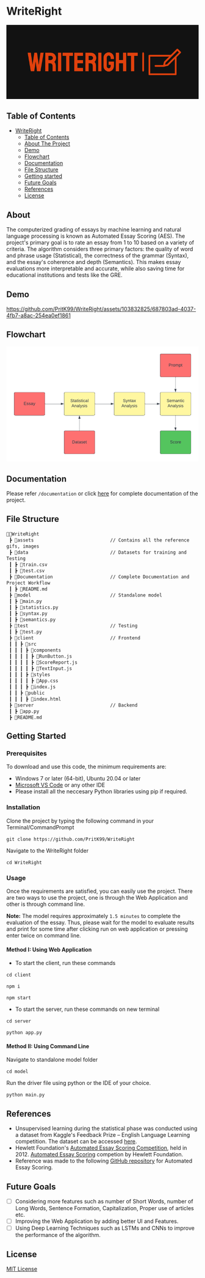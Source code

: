 # WriteRight

<p align="center">
    <img src="assets/logo.png" alt="Project logo">
</p>

## Table of Contents

- [WriteRight](#WriteRight)
  - [Table of Contents](#table-of-contents)
  - [About The Project](#about)
  - [Demo](#demo)
  - [Flowchart](#flowchart)
  - [Documentation](#documentation)
  - [File Structure](#file-structure)
  - [Getting started](#Getting-Started)
  - [Future Goals](#future-goals)
  - [References](#references)
  - [License](#license)
  

## About

The computerized grading of essays by machine learning and natural language processing is known as Automated Essay Scoring (AES). The project's primary goal is to rate an essay from 1 to 10 based on a variety of criteria. The algorithm considers three primary factors: the quality of word and phrase usage (Statistical), the correctness of the grammar (Syntax), and the essay's coherence and depth (Semantics). This makes essay evaluations more interpretable and accurate, while also saving time for educational institutions and tests like the GRE.

## Demo

https://github.com/PritK99/WriteRight/assets/103832825/687803ad-4037-4fb7-a8ac-254ea0ef1861

## Flowchart

<p align="center">
    <img src="assets/flowchart.png" alt="Flowchart">
</p>


## Documentation

Please refer ```/documentation``` or click <a href="https://github.com/PritK99/WriteRight/blob/main/documentation/README.md">here</a> for complete documentation of the project.

## File Structure
```
👨‍💻WriteRight
 ┣ 📂assets                            // Contains all the reference gifs, images
 ┣ 📂data                              // Datasets for training and Testing
 ┃ ┣ 📄train.csv  
 ┃ ┣ 📄test.csv 
 ┣ 📂Documentation                     // Complete Documentation and Project Workflow
 ┃ ┣ 📄README.md
 ┣ 📂model                             // Standalone model         
 ┃ ┣ 📄main.py    
 ┃ ┣ 📄statistics.py
 ┃ ┣ 📄syntax.py                
 ┃ ┣ 📄semantics.py 
 ┣ 📂test                              // Testing       
 ┃ ┣ 📄test.py   
 ┣ 📂client                            // Frontend        
 ┃ ┃ ┣ 📂src                                      
 ┃ ┃ ┃ ┣ 📂components  
 ┃ ┃ ┃ ┃ ┣ 📄RunButton.js  
 ┃ ┃ ┃ ┃ ┣ 📄ScoreReport.js 
 ┃ ┃ ┃ ┃ ┣ 📄TextInput.js
 ┃ ┃ ┃ ┣ 📂styles
 ┃ ┃ ┃ ┃ ┣ 📄App.css
 ┃ ┃ ┃ ┣ 📄index.js
 ┃ ┃ ┣ 📂public 
 ┃ ┃ ┃ ┣ 📄index.html
 ┣ 📂server                            // Backend 
 ┃ ┣ 📄app.py   
 ┣ 📄README.md
``` 

## Getting Started

### Prerequisites
To download and use this code, the minimum requirements are:

* Windows 7 or later (64-bit), Ubuntu 20.04 or later
* [Microsoft VS Code](https://code.visualstudio.com/download) or any other IDE 
* Please install all the neccesary Python libraries using pip if required.

### Installation

Clone the project by typing the following command in your Terminal/CommandPrompt

```
git clone https://github.com/PritK99/WriteRight
```
Navigate to the WriteRight folder

```
cd WriteRight
```

### Usage

Once the requirements are satisfied, you can easily use the project. There are two ways to use the project, one is through the Web Application and other is through command line.

<b>Note:</b> The model requires approximately ```1.5 minutes``` to complete the evaluation of the essay. Thus, please wait for the model to evaluate results and print for some time after clicking run on web application or pressing enter twice on command line.

#### Method I: Using Web Application

  * To start the client, run these commands
  ```
  cd client
  ```
  ```
  npm i
  ```
  ```
  npm start
  ```

  * To start the server, run these commands on new terminal

  ```
  cd server
  ```
  ```
  python app.py
  ```
#### Method II: Using Command Line

  Navigate to standalone model folder
  ```
  cd model
  ```

  Run the driver file using python or the IDE of your choice.
  ```
  python main.py
  ```

## References
* Unsupervised learning during the statistical phase was conducted using a dataset from Kaggle's Feedback Prize – English Language Learning competition. The dataset can be accessed <a href="https://www.kaggle.com/competitions/feedback-prize-english-language-learning/data?select=train.csv.">here</a>.
* Hewlett Foundation's <a href="https://www.kaggle.com/competitions/asap-aes/overview">Automated Essay Scoring Competition</a>, held in 2012.
<a href="The Hewlett Foundation: Automated Essay Scoring">Automated Essay Scoring</a> competion by Hewlett Foundation.
* Reference was made to the following <a href="https://github.com/ZhuoyueWang/AutomatedEssayScoring">GitHub repository</a> for Automated Essay Scoring.

## Future Goals

- [ ] Considering more features such as number of Short Words, number of Long Words, Sentence Formation, Capitalization, Proper use of articles etc.
- [ ] Improving the Web Application by adding better UI and Features.
- [ ] Using Deep Learning Techniques such as LSTMs and CNNs to improve the performance of the algorithm.

## License
[MIT License](https://opensource.org/licenses/MIT)
